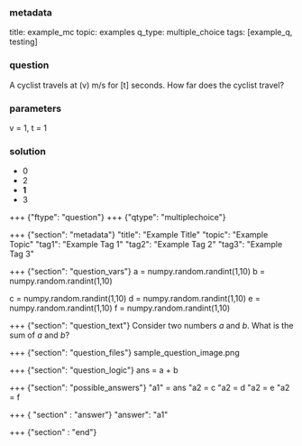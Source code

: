 ### metadata
  title: example_mc
  topic: examples
  q_type: multiple_choice
  tags: [example_q, testing]
  
### question
  A cyclist travels at (v) m/s for [t] seconds.
  How far does the cyclist travel?
  
### parameters
  v = 1,
  t = 1
  
### solution
  - 0
  - 2
  - **1**
  - 3

+++ {"ftype": "question"}
+++ {"qtype": "multiplechoice"}

+++ {"section": "metadata"}
"title": "Example Title"
"topic": "Example Topic"
"tag1": "Example Tag 1"
"tag2": "Example Tag 2"
"tag3": "Example Tag 3"

+++ {"section": "question_vars"}
a = numpy.random.randint(1,10)
b = numpy.random.randint(1,10)

c = numpy.random.randint(1,10)
d = numpy.random.randint(1,10)
e = numpy.random.randint(1,10)
f = numpy.random.randint(1,10)

+++ {"section": "question_text"}
Consider two numbers $a$ and $b$.
What is the sum of $a$ and $b$?

+++ {"section": "question_files"}
sample_question_image.png

+++ {"section": "question_logic"}
ans = a + b

+++ {"section": "possible_answers"}
"a1" = ans
"a2 = c
"a2 = d
"a2 = e
"a2 = f


+++ { "section" : "answer"}
"answer": "a1"

+++ {"section" : "end"}
